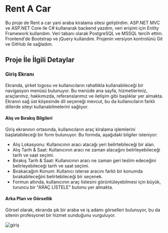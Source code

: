 # Rent A Car
Bu proje de Rent a car yani araba kiralama sitesi geliştirdim. ASP.NET MVC ve ASP.NET Core ile C# kullanarak backend yazdım, veri erişimi için Entity Framework kullandım. Veri tabanı olarak PostgreSQL ve MSSQL tercih ettim. Frontend'de Bootstrap ve jQuery kullandım. Projenin versiyon kontrolünü Git ve GitHub ile sağladım.

## Proje İle İlgili Detaylar

### Giriş Ekranı

Ekranda, şirket logosu ve kullanıcıların rahatlıkla kullanabileceği bir navigasyon menüsü bulunuyor. Bu menüde ana sayfa, hizmetlerimiz, araçlarımız, hakkımızda, referanslarımız ve iletişim gibi başlıklar yer almakta. Ekranın sağ üst köşesinde dil seçeneği mevcut, bu da kullanıcıların farklı dillerde siteyi kullanabilmelerini sağlıyor.

#### Alış ve Bırakış Bilgileri

Giriş ekranının ortasında, kullanıcıların araç kiralama işlemlerini başlatabileceği bir form bulunuyor. Bu formda, aşağıdaki bilgiler isteniyor:

 - Alış Lokasyonu: Kullanıcının aracı alacağı yeri belirtebileceği bir alan.
 - Alış Tarih & Saat: Kullanıcının aracı ne zaman alacağını belirleyebileceği tarih ve saat seçimi.
 - Bırakış Tarih & Saat: Kullanıcının aracı ne zaman geri teslim edeceğini belirleyebileceği tarih ve saat seçimi.
 - Bırakacağım Konum: Kullanıcı isterse aracını farklı bir konumda bırakabileceğini belirtebileceği bir seçenek.
 - Formun altında, kullanıcının araç listesini görüntüleyebilmesi için büyük, turuncu bir "ARAÇ LİSTELE" butonu yer almakta.

#### Arka Plan ve Görsellik

Görsel olarak, ekranda şık bir araba ve iş adamı görselleri bulunuyor, bu da sitenin profesyonel bir hizmet sunduğunu vurguluyor.

![giriş](https://github.com/user-attachments/assets/11ff181c-fb3d-4d74-bcf3-4378a8d71461)
